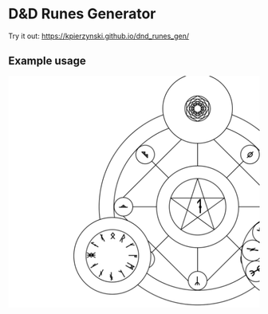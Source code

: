 # D&D Runes Generator

Try it out: https://kpierzynski.github.io/dnd_runes_gen/

## Example usage
![](./example.svg)

